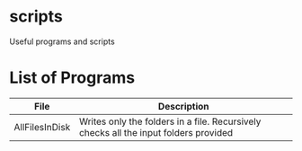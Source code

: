 # scripts
Useful programs and scripts

# List of Programs
| File | Description |
|------|-------------|
| AllFilesInDisk | Writes only the folders in a file. Recursively checks all the input folders provided |
